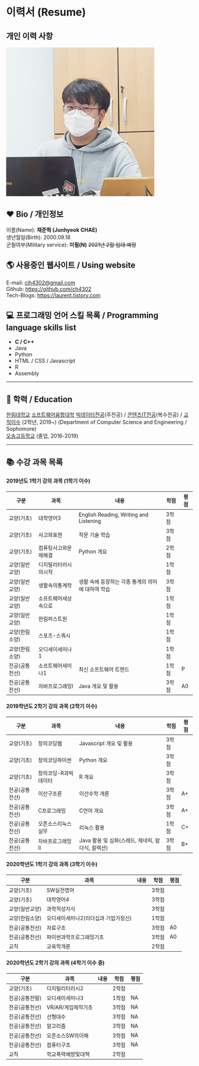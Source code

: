 # 이력서 (Resume)  

## 개인 이력 사항  

<img src=profile.jpg height=400 weight=400>  

## ❤️ Bio / 개인정보
이름(Name): **채준혁 (Junhyeok CHAE)**  
생년월일(Birth): 2000.09.18  
군필여부(Military service): **미필(N)**  ~~2021년 2월 입대 예정~~


## 🌎 사용중인 웹사이트 / Using website
E-mail: cjh4302@gmail.com  
Github: https://github.com/ch4302  
Tech-Blogs: https://laurent.tistory.com  

## 💻 프로그래밍 언어 스킬 목록 / Programming language skills list
* **C / C++**
* Java
* Python
* HTML / CSS / Javascript
* R
* Assembly


  
---
## 🏫 학력 / Education
[한림대학교][hallym] [소프트웨어융합대학][swcvg] [빅데이터전공][bigdata](주전공) / [콘텐츠IT전공][contentsit](복수전공) / [교직이수][teaching] (2학년, 2019~) (Department of Computer Science and Engineering / Sophomore)  
[오송고등학교][osong] (졸업, 2016-2019)  


---  
## 📚 수강 과목 목록
#### 2019년도 1학기 강의 과목 (1학기 이수)  
|구분|과목|내용|학점|평점|
|---|---|---|---|---|
|교양(기초)|대학영어3|English Reading, Writing and Listening|3학점||
|교양(기초)|사고와표현|작문 기술 학습|3학점||
|교양(기초)|컴퓨팅사고와문제해결|Python 개요|2학점||
|교양(일반교양)|디지털리터러시의시작||1학점||
|교양(일반교양)|생활속의통계학|생활 속에 등장하는 각종 통계의 의미에 대하여 학습|3학점||
|교양(일반교양)|소프트웨어세상속으로||1학점||
|교양(일반교양)|한림퍼스트원||1학점||
|교양(한림소양)|스포츠-스쿼시||1학점||
|교양(한림소양)|오디세이세미나1||1학점||
|전공(공통전선)|소프트웨어세미나1|최신 소프트웨어 트렌드|1학점|P|
|전공(공통전선)|자바프로그래밍I|Java 개요 및 활용|3학점|A0|

#### 2019학년도 2학기 강의 과목 (2학기 이수)
|구분|과목|내용|학점|평점|
|---|---|---|---|---|
|교양(기초)|창의코딩웹|Javascript 개요 및 활용|3학점|
|교양(기초)|창의코딩파이썬|Python 개요|3학점|
|교양(기초)|창의코딩-R과빅데이터|R 개요|3학점|
|전공(공통전선)|이산구조론|이산수학 개론|3학점|A+|
|전공(공통전선)|C프로그래밍|C언어 개요|3학점|A+|
|전공(공통전선)|오픈소스리눅스실무|리눅스 활용|1학점|C+|
|전공(공통전선)|자바프로그래밍II|Java 활용 및 심화(스레드, 제네릭, 람다식, 컬렉션)|3학점|B+|

#### 2020학년도 1학기 강의 과목 (3학기 이수)
|구분|과목|내용|학점|평점|
|---|---|---|---|---|
|교양(기초)|SW실전영어||3학점|
|교양(기초)|대학영어4||3학점|
|교양(일반교양)|과학적성지식||3학점|
|교양(한림소양)|오디세이세미나2(리더십과 기업가정신)||1학점|
|전공(공통전선)|자료구조||3학점|A0|
|전공(공통전선)|파이썬과학프로그래밍기초||3학점|A0|
|교직|교육학개론||2학점|

#### 2020학년도 2학기 강의 과목 (4학기 이수 중)
|구분|과목|내용|학점|평점|
|---|---|---|---|---|
|교양(기초)|디지털리터러시2||2학점|
|전공(공통전필)|오디세이세미나3||1학점|NA|
|전공(공통전선)|VR/AR/게임제작기초||3학점|NA|
|전공(공통전선)|선형대수||3학점|NA|
|전공(공통전선)|알고리즘||3학점|NA|
|전공(공통전선)|오픈소스SW의이해||3학점|NA|
|전공(공통전선)|컴퓨터구조||3학점|NA|
|교직|학교폭력예방및대책||2학점|















[github]:https://github.com/ch4302
[osong]:http://school.cbe.go.kr/os-h
[hallym]:https://www.hallym.ac.kr
[swcvg]:https://hlsw.hallym.ac.kr
[bigdata]:https://sw.hallym.ac.kr/index.php?mp=2_2
[contentsit]:https://sw.hallym.ac.kr/index.php?mp=2_3
[teaching]:https://cge.hallym.ac.kr/
[cnm]:http://school.cbe.go.kr/cjnam-m/M01/

